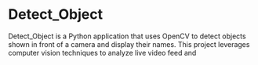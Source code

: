 # Detect_Object

Detect_Object is a Python application that uses OpenCV to detect objects shown in front of a camera and display their names. This project leverages computer vision techniques to analyze live video feed and
